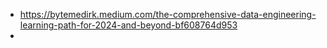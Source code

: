 - https://bytemedirk.medium.com/the-comprehensive-data-engineering-learning-path-for-2024-and-beyond-bf608764d953
-